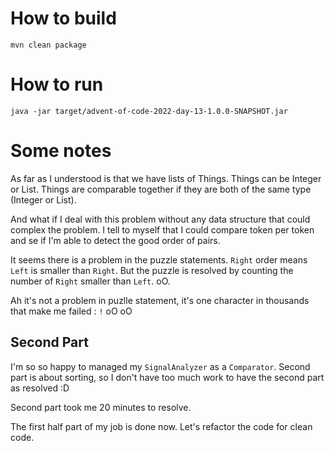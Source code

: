 # How to build

```
mvn clean package
```

# How to run

```
java -jar target/advent-of-code-2022-day-13-1.0.0-SNAPSHOT.jar
```

# Some notes

As far as I understood is that we have lists of Things.
Things can be Integer or List.
Things are comparable together if they are both of the same type (Integer or List).

And what if I deal with this problem without any data structure that could complex the problem.
I tell to myself that I could compare token per token and se if I'm able to detect the good order of pairs.

It seems there is a problem in the puzzle statements.
`Right` order means `Left` is smaller than `Right`. But the puzzle is resolved by counting the number of `Right` smaller than `Left`. oO.

Ah it's not a problem in puzlle statement, it's one character in thousands that make me failed : `!` oO oO

## Second Part

I'm so so happy to managed my `SignalAnalyzer` as a `Comparator`.
Second part is about sorting, so I don't have too much work to have the second part as resolved :D

Second part took me 20 minutes to resolve.

The first half part of my job is done now. Let's refactor the code for clean code.

